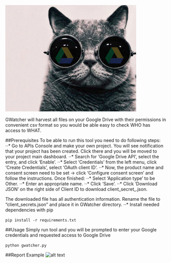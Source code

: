 ![title](https://github.com/Volfar/gwatcher/blob/logo/logo/logo.png)

GWatcher will harvest all files on your Google Drive with their permissions in convenient csv format so you would be able easy to check WHO has access to WHAT.

##Prerequisites
To be able to run this tool you need to do following steps:
⋅⋅* Go to APIs Console and make your own project. You will see notification that your project has been created. Click there and you will be moved to your project main dashboard.
⋅⋅* Search for ‘Google Drive API’, select the entry, and click ‘Enable’.
⋅⋅* Select ‘Credentials’ from the left menu, click ‘Create Credentials’, select ‘OAuth client ID’.
⋅⋅* Now, the product name and consent screen need to be set -> click ‘Configure consent screen’ and follow the instructions. Once finished:
⋅⋅* Select ‘Application type’ to be Other.
⋅⋅* Enter an appropriate name.
⋅⋅* Click ‘Save’.
⋅⋅* Click ‘Download JSON’ on the right side of Client ID to download client_secret_<really long ID>.json.

The downloaded file has all authentication information. Rename the file to “client_secrets.json” and place it in GWatcher directory.
⋅⋅* Install needed dependencies with pip

```pip install -r requirements.txt```

##Usage
Simply run tool and you will be prompted to enter your Google credentials and requested access to Google Drive

```python gwatcher.py```

##Report Example
![alt text](https://github.com/Volfar/gwatcher/blob/logo/logo/screenshot.png)
